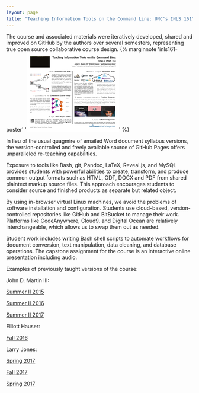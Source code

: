 ```yaml
---
layout: page
title: "Teaching Information Tools on the Command Line: UNC’s INLS 161"
---
```


The course and associated materials were iteratively developed, shared and improved on GitHub by the authors over several semesters, representing true open source collaborative course design. {% marginnote 'inls161-poster' '<a href="/published/Martin-Hauser-Jones-2018-ALISE-poster.pdf"><img src="/published/Martin-Hauser-Jones-2018-ALISE-poster.png" /></a>' %}

In lieu of the usual quagmire of emailed Word document syllabus versions, the version-controlled and freely available source of GitHub Pages offers unparalleled re-teaching capabilities. 

Exposure to tools like Bash, git, Pandoc, LaTeX, Reveal.js, and MySQL provides students with powerful abilities to create, transform, and produce common output formats such as HTML, ODT, DOCX and PDF from shared plaintext markup source files. This approach encourages students to consider source and finished products as separate but related object. 

By using in-browser virtual Linux machines, we avoid the problems of software installation and configuration. Students use cloud-based, version-controlled repositories like GitHub and BitBucket to manage their work. Platforms like CodeAnywhere, Cloud9, and Digital Ocean are relatively interchangeable, which allows us to swap them out as needed.

Student work includes writing Bash shell scripts to automate workflows for document conversion, text manipulation, data cleaning, and database operations. The capstone assignment for the course is an interactive online presentation including audio. 

Examples of previously taught versions of the course: 

John D. Martin III: 

[Summer II 2015](https://ils.unc.edu/courses/2015_summerII/inls161_001/)

[Summer II 2016](https://ils.unc.edu/courses/2016_summerII/inls161_001/) 

[Summer II 2017](https://ils.unc.edu/courses/2016_summerII/inls161_001)
 
Elliott Hauser:

[Fall 2016](https://silshack.github.io/inls161fall2016/)

Larry Jones: 

[Spring 2017](http://ils.unc.edu/courses/2017_spring/inls161_002/)

[Fall 2017](http://ils.unc.edu/courses/2017_fall/inls161_001/index.html)

[Spring 2017](http://ils.unc.edu/courses/2018_spring/inls161_001/index.php)